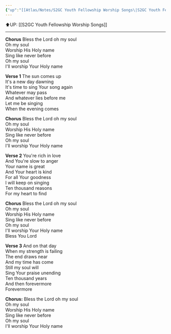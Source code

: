 ```yaml
---
{"up":"[[Atlas/Notes/S2GC Youth Fellowship Worship Songs\|S2GC Youth Fellowship Worship Songs]]","dg-publish":true,"permalink":"/atlas/notes/yf-hymn-song-192/","dgPassFrontmatter":true}
---
```


⬆️UP: [[S2GC Youth Fellowship Worship Songs]]

---

**Chorus**
Bless the Lord oh my soul  
Oh my soul  
Worship His Holy name  
Sing like never before  
Oh my soul  
I'll worship Your Holy name

**Verse 1**
The sun comes up  
It's a new day dawning  
It's time to sing Your song again  
Whatever may pass  
And whatever lies before me  
Let me be singing  
When the evening comes

**Chorus**
Bless the Lord oh my soul  
Oh my soul  
Worship His Holy name  
Sing like never before  
Oh my soul  
I'll worship Your Holy name

**Verse 2**
You're rich in love  
And You're slow to anger  
Your name is great  
And Your heart is kind  
For all Your goodness  
I will keep on singing  
Ten thousand reasons  
For my heart to find

**Chorus**
Bless the Lord oh my soul  
Oh my soul  
Worship His Holy name  
Sing like never before  
Oh my soul  
I'll worship Your Holy name  
Bless You Lord

**Verse 3**
And on that day  
When my strength is failing  
The end draws near  
And my time has come  
Still my soul will  
Sing Your praise unending  
Ten thousand years  
And then forevermore  
Forevermore

**Chorus:**
Bless the Lord oh my soul  
Oh my soul  
Worship His Holy name  
Sing like never before  
Oh my soul  
I'll worship Your Holy name
